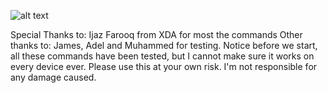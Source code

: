 ![alt text](https://mraif13.github.io/2019.jpg)

Special  Thanks to: Ijaz Farooq from XDA for most the commands
Other thanks to: James, Adel and Muhammed for testing.
Notice before we start, all these commands have been tested, but I cannot make sure it works on every device ever. Please use this at your own risk. I'm not responsible for any damage caused.
